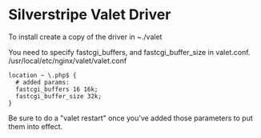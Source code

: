# Silverstripe Valet Driver

To install create a copy of the driver in ~./valet

You need to specify fastcgi_buffers, and fastcgi_buffer_size in valet.conf.
/usr/local/etc/nginx/valet/valet.conf

```
location ~ \.php$ {
  # added params:
  fastcgi_buffers 16 16k;
  fastcgi_buffer_size 32k;
}
```

Be sure to do a "valet restart" once you've added those parameters to put them into effect.
